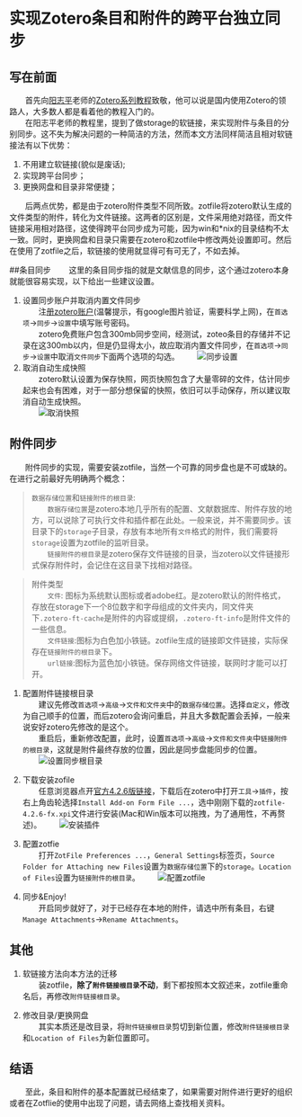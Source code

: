 # 实现Zotero条目和附件的跨平台独立同步

## 写在前面
　　首先向[阳志平](http://www.yangzhiping.com/)老师的[Zotero系列教程](http://www.yangzhiping.com/tech/zotero1.html)致敬，他可以说是国内使用Zotero的领路人，大多数人都是看着他的教程入门的。  
　　在阳志平老师的教程里，提到了做storage的软链接，来实现附件与条目的分别同步。这不失为解决问题的一种简洁的方法，然而本文方法同样简洁且相对软链接法有以下优势：  

1. 不用建立软链接(貌似是废话);
2. 实现跨平台同步；
3. 更换网盘和目录非常便捷；

　　后两点优势，都是由于zotero附件类型不同所致。zotfile将zotero默认生成的文件类型的附件，转化为文件链接。这两者的区别是，文件采用绝对路径，而文件链接采用相对路径，这使得跨平台同步成为可能，因为win和*nix的目录结构不太一致。同时，更换网盘和目录只需要在zotero和zotfile中修改两处设置即可。然后在使用了zotfile之后，软链接的使用就显得可有可无了，不如去掉。

##条目同步
　　这里的条目同步指的就是文献信息的同步，这个通过zotero本身就能很容易实现，以下给出一些建议设置。  

1. 设置同步账户并取消内置文件同步  
　　注[册zotero账户](https://www.zotero.org/user/register/)(温馨提示，有google图片验证，需要科学上网)，在`首选项`→`同步`→`设置`中填写账号密码。  
　　zotero免费账户包含300mb同步空间，经测试，zoteo条目的存储并不记录在这300mb以内，但是仍显得太小，故应取消内置文件同步，在`首选项`→`同步`→`设置`中取消`文件同步`下面两个选项的勾选。
　　![同步设置](figs/cancel_sync_attachments.png)
2. 取消自动生成快照  
　　zotero默认设置为保存快照，网页快照包含了大量零碎的文件，估计同步起来也会有困难，对于一部分想保留的快照，依旧可以手动保存，所以建议取消自动生成快照。  
　　![取消快照](figs/cancel_auto_snapshot.png)

## 附件同步
　　附件同步的实现，需要安装zotfile，当然一个可靠的同步盘也是不可或缺的。在进行之前最好先明确两个概念：

> `数据存储位置`和`链接附件的根目录`:  
> 　　`数据存储位置`是zotero本地几乎所有的配置、文献数据库、附件存放的地方，可以说除了可执行文件和插件都在此处。一般来说，并不需要同步。该目录下的`storage`子目录，存放有本地所有`文件`格式的附件，我们需要将`storage`设置为zotfile的监听目录。  
> 　　`链接附件的根目录`是zotero保存文件链接的目录，当zotero以文件链接形式保存附件时，会记住在这目录下找相对路径。

> 附件类型   
> 　　`文件`: 图标为系统默认图标或者adobe红。是zotero默认的附件格式，存放在storage下一个8位数字和字母组成的文件夹内，同文件夹下`.zotero-ft-cache`是附件的内容或提纲，`.zotero-ft-info`是附件文件的一些信息。  
> 　　`文件链接`:图标为白色加小铁链。zotfile生成的链接即文件链接，实际保存在`链接附件的根目录`下。  
> 　　`url链接`:图标为蓝色加小铁链。保存网络文件链接，联网时才能可以打开。  

1. 配置附件链接根目录      
　　建议先修改`首选项`→`高级`→`文件和文件夹`中的`数据存储位置`。选择`自定义`，修改为自己顺手的位置，而后zotero会询问重启，并且大多数配置会丢掉，一般来说安好zotero先修改的是这个。  
　　重启后，重新修改配置，此时，设置`首选项`→`高级`→`文件和文件夹`中`链接附件的根目录`，这就是附件最终存放的位置，因此是同步盘能同步的位置。  
　　![设置同步根目录](figs/sync_root_folder.png)

2. 下载安装zofile  
　　任意浏览器点开[官方4.2.6版链接](https://addons.cdn.mozilla.net/user-media/addons/284723/zotfile-4.2.6-fx.xpi)，下载后在zotero中打开`工具`→`插件`，按右上角齿轮选择`Install Add-on Form File ...`，选中刚刚下载的`zotfile-4.2.6-fx.xpi`文件进行安装(Mac和Win版本可以拖拽，为了通用性，不再赘述)。
　　![安装插件](figs/install_plugin.png)

3. 配置zotfie  
　　打开`ZotFile Preferences ...`，`General Settings`标签页，`Source Folder for Attaching new Files`设置为`数据存储位置`下的`storage`。`Location of Files`设置为`链接附件的根目录`。
　　![配置zotfile](figs/zotfile_settings.png)

4. 同步&Enjoy!  
　　开启同步就好了，对于已经存在本地的附件，请选中所有条目，右键`Manage Attachments`→`Rename Attachments`。

## 其他

1. 软链接方法向本方法的迁移  
　　装zotfile，**除了`附件链接根目录`不动**，剩下都按照本文叙述来，zotfile重命名后，再修改`附件链接根目录`。

2. 修改目录/更换网盘  
　　其实本质还是改目录，将`附件链接根目录`剪切到新位置，修改`附件链接根目录`和`Location of Files`为新位置即可。

## 结语
　　至此，条目和附件的基本配置就已经结束了，如果需要对附件进行更好的组织或者在Zotflie的使用中出现了问题，请去网络上查找相关资料。
